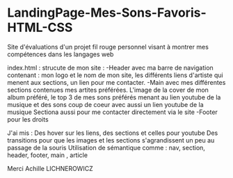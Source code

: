﻿# LandingPage-Mes-Sons-Favoris-HTML-CSS

 Site d'évaluations d'un projet fil rouge personnel visant à montrer mes compétences dans les langages web

index.html : strucute de mon site : -Header avec ma barre de navigation contenant : mon logo et le nom de mon site, les différents liens d'artiste qui menent aux sections, un lien pour me contacter. -Main avec mes différentes sections contenues mes artites préférées. L'image de la cover de mon album préféré, le top 3 de mes sons préférés menant au lien youtube de la musique et des sons coup de coeur avec aussi un lien youtube de la musique Sectiona aussi pour me contacter directement via le site -Footer pour les droits

J'ai mis : Des hover sur les liens, des sections et celles pour youtube Des transitions pour que les images et les sections s'agrandissent un peu au passage de la souris Utilisation de sémantique comme : nav, section, header, footer, main , article

Merci Achille LICHNEROWICZ
